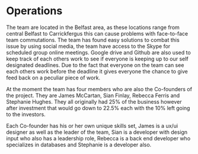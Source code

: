 Operations
=================
The team are located in the Belfast area, as these locations range from central Belfast to Carrickfergus this can cause problems with face-to-face team commutations. The team has found easy solutions to combat this issue by using social media, the team have access to the Skype for scheduled group online meetings. Google drive and Github are also used to keep track of each others work to see if everyone is keeping up to our self designated deadlines. Due to the fact that everyone on the team can see each others work before the deadline it gives everyone the chance to give feed back on a peculiar piece of work.

At the moment the team has four members who are also the Co-founders of the project. They are James McCartan, Sian Finlay, Rebecca Ferris and Stephanie Hughes. They all originally had 25% of the business however after investment that would go down to 22.5% each with the 10% left going to the investors.

Each Co-founder has his or her own unique skills set, James is a ux/ui designer as well as the leader of the team, Sian is a developer with design input who also has a leadership role, Rebecca is a back end developer who specializes in databases and Stephanie is a developer also.

